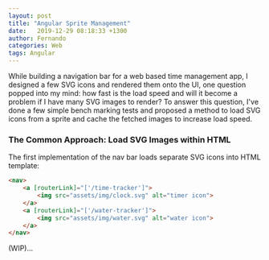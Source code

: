 ```yaml
---
layout: post
title: "Angular Sprite Management"
date:   2019-12-29 08:18:33 +1300
author: Fernando
categories: Web 
tags: Angular 
---
```


While building a navigation bar for a web based time management app, I designed a few SVG icons and rendered them onto the UI, one question popped into my mind: how fast is the load speed and will it become a problem if I have many SVG images to render? To answer this question, I've done a few simple bench marking tests and proposed a method to load SVG icons from a sprite and cache the fetched images to increase load speed.

### The Common Approach: Load SVG Images within HTML

The first implementation of the nav bar loads separate SVG icons into HTML template: 

```html
<nav>
    <a [routerLink]="['/time-tracker']">
        <img src="assets/img/clock.svg" alt="timer icon">
    </a>
    <a [routerLink]="['/water-tracker']">
        <img src="assets/img/water.svg" alt="water icon">
    </a>
</nav>
```
(WIP)...